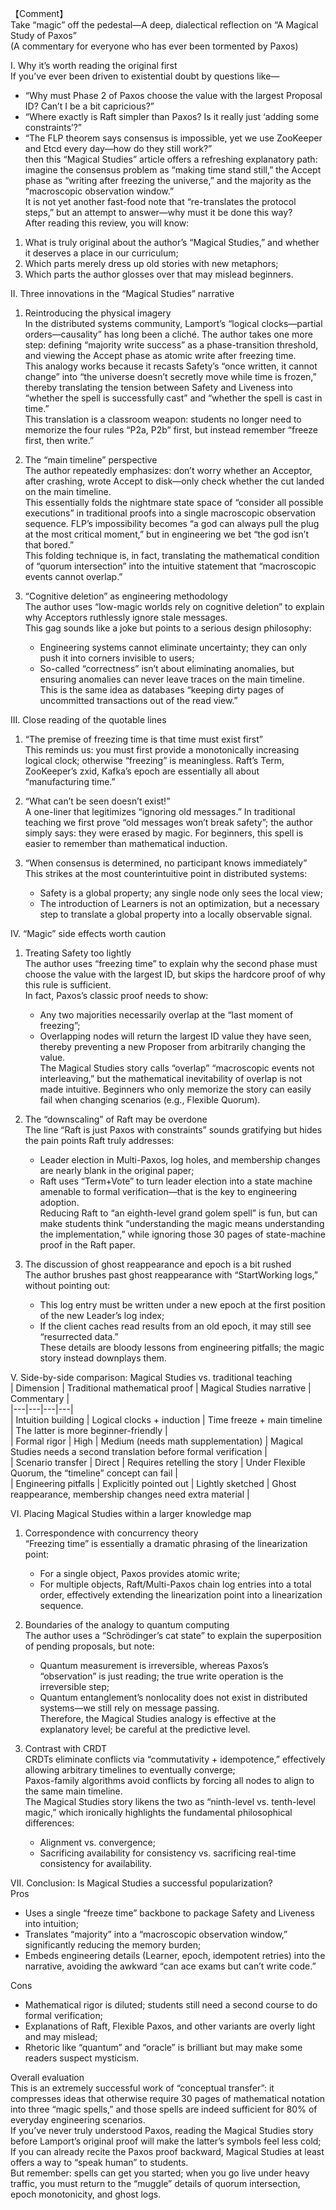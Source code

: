 【Comment】  
Take “magic” off the pedestal—A deep, dialectical reflection on “A Magical Study of Paxos”  
(A commentary for everyone who has ever been tormented by Paxos)

I. Why it’s worth reading the original first  
If you’ve ever been driven to existential doubt by questions like—  
- “Why must Phase 2 of Paxos choose the value with the largest Proposal ID? Can’t I be a bit capricious?”  
- “Where exactly is Raft simpler than Paxos? Is it really just ‘adding some constraints’?”  
- “The FLP theorem says consensus is impossible, yet we use ZooKeeper and Etcd every day—how do they still work?”  
then this “Magical Studies” article offers a refreshing explanatory path: imagine the consensus problem as “making time stand still,” the Accept phase as “writing after freezing the universe,” and the majority as the “macroscopic observation window.”  
It is not yet another fast-food note that “re-translates the protocol steps,” but an attempt to answer—why must it be done this way?  
After reading this review, you will know:  
1. What is truly original about the author’s “Magical Studies,” and whether it deserves a place in our curriculum;  
2. Which parts merely dress up old stories with new metaphors;  
3. Which parts the author glosses over that may mislead beginners.

II. Three innovations in the “Magical Studies” narrative  
1. Reintroducing the physical imagery  
   In the distributed systems community, Lamport’s “logical clocks—partial orders—causality” has long been a cliché. The author takes one more step: defining “majority write success” as a phase-transition threshold, and viewing the Accept phase as atomic write after freezing time.  
   This analogy works because it recasts Safety’s “once written, it cannot change” into “the universe doesn’t secretly move while time is frozen,” thereby translating the tension between Safety and Liveness into “whether the spell is successfully cast” and “whether the spell is cast in time.”  
   This translation is a classroom weapon: students no longer need to memorize the four rules “P2a, P2b” first, but instead remember “freeze first, then write.”

2. The “main timeline” perspective  
   The author repeatedly emphasizes: don’t worry whether an Acceptor, after crashing, wrote Accept to disk—only check whether the cut landed on the main timeline.  
   This essentially folds the nightmare state space of “consider all possible executions” in traditional proofs into a single macroscopic observation sequence. FLP’s impossibility becomes “a god can always pull the plug at the most critical moment,” but in engineering we bet “the god isn’t that bored.”  
   This folding technique is, in fact, translating the mathematical condition of “quorum intersection” into the intuitive statement that “macroscopic events cannot overlap.”

3. “Cognitive deletion” as engineering methodology  
   The author uses “low-magic worlds rely on cognitive deletion” to explain why Acceptors ruthlessly ignore stale messages.  
   This gag sounds like a joke but points to a serious design philosophy:  
   - Engineering systems cannot eliminate uncertainty; they can only push it into corners invisible to users;  
   - So-called “correctness” isn’t about eliminating anomalies, but ensuring anomalies can never leave traces on the main timeline.  
   This is the same idea as databases “keeping dirty pages of uncommitted transactions out of the read view.”

III. Close reading of the quotable lines  
1. “The premise of freezing time is that time must exist first”  
   This reminds us: you must first provide a monotonically increasing logical clock; otherwise “freezing” is meaningless. Raft’s Term, ZooKeeper’s zxid, Kafka’s epoch are essentially all about “manufacturing time.”

2. “What can’t be seen doesn’t exist!”  
   A one-liner that legitimizes “ignoring old messages.” In traditional teaching we first prove “old messages won’t break safety”; the author simply says: they were erased by magic. For beginners, this spell is easier to remember than mathematical induction.

3. “When consensus is determined, no participant knows immediately”  
   This strikes at the most counterintuitive point in distributed systems:  
   - Safety is a global property; any single node only sees the local view;  
   - The introduction of Learners is not an optimization, but a necessary step to translate a global property into a locally observable signal.

IV. “Magic” side effects worth caution  
1. Treating Safety too lightly  
   The author uses “freezing time” to explain why the second phase must choose the value with the largest ID, but skips the hardcore proof of why this rule is sufficient.  
   In fact, Paxos’s classic proof needs to show:  
   - Any two majorities necessarily overlap at the “last moment of freezing”;  
   - Overlapping nodes will return the largest ID value they have seen, thereby preventing a new Proposer from arbitrarily changing the value.  
   The Magical Studies story calls “overlap” “macroscopic events not interleaving,” but the mathematical inevitability of overlap is not made intuitive. Beginners who only memorize the story can easily fail when changing scenarios (e.g., Flexible Quorum).

2. The “downscaling” of Raft may be overdone  
   The line “Raft is just Paxos with constraints” sounds gratifying but hides the pain points Raft truly addresses:  
   - Leader election in Multi-Paxos, log holes, and membership changes are nearly blank in the original paper;  
   - Raft uses “Term+Vote” to turn leader election into a state machine amenable to formal verification—that is the key to engineering adoption.  
   Reducing Raft to “an eighth-level grand golem spell” is fun, but can make students think “understanding the magic means understanding the implementation,” while ignoring those 30 pages of state-machine proof in the Raft paper.

3. The discussion of ghost reappearance and epoch is a bit rushed  
   The author brushes past ghost reappearance with “StartWorking logs,” without pointing out:  
   - This log entry must be written under a new epoch at the first position of the new Leader’s log index;  
   - If the client caches read results from an old epoch, it may still see “resurrected data.”  
   These details are bloody lessons from engineering pitfalls; the magic story instead downplays them.

V. Side-by-side comparison: Magical Studies vs. traditional teaching  
| Dimension | Traditional mathematical proof | Magical Studies narrative | Commentary |  
|---|---|---|---|  
| Intuition building | Logical clocks + induction | Time freeze + main timeline | The latter is more beginner-friendly |  
| Formal rigor | High | Medium (needs math supplementation) | Magical Studies needs a second translation before formal verification |  
| Scenario transfer | Direct | Requires retelling the story | Under Flexible Quorum, the “timeline” concept can fail |  
| Engineering pitfalls | Explicitly pointed out | Lightly sketched | Ghost reappearance, membership changes need extra material |

VI. Placing Magical Studies within a larger knowledge map  
1. Correspondence with concurrency theory  
   “Freezing time” is essentially a dramatic phrasing of the linearization point:  
   - For a single object, Paxos provides atomic write;  
   - For multiple objects, Raft/Multi-Paxos chain log entries into a total order, effectively extending the linearization point into a linearization sequence.

2. Boundaries of the analogy to quantum computing  
   The author uses a “Schrödinger’s cat state” to explain the superposition of pending proposals, but note:  
   - Quantum measurement is irreversible, whereas Paxos’s “observation” is just reading; the true write operation is the irreversible step;  
   - Quantum entanglement’s nonlocality does not exist in distributed systems—we still rely on message passing.  
   Therefore, the Magical Studies analogy is effective at the explanatory level; be careful at the predictive level.

3. Contrast with CRDT  
   CRDTs eliminate conflicts via “commutativity + idempotence,” effectively allowing arbitrary timelines to eventually converge;  
   Paxos-family algorithms avoid conflicts by forcing all nodes to align to the same main timeline.  
   The Magical Studies story likens the two as “ninth-level vs. tenth-level magic,” which ironically highlights the fundamental philosophical differences:  
   - Alignment vs. convergence;  
   - Sacrificing availability for consistency vs. sacrificing real-time consistency for availability.

VII. Conclusion: Is Magical Studies a successful popularization?  
Pros  
- Uses a single “freeze time” backbone to package Safety and Liveness into intuition;  
- Translates “majority” into a “macroscopic observation window,” significantly reducing the memory burden;  
- Embeds engineering details (Learner, epoch, idempotent retries) into the narrative, avoiding the awkward “can ace exams but can’t write code.”

Cons  
- Mathematical rigor is diluted; students still need a second course to do formal verification;  
- Explanations of Raft, Flexible Paxos, and other variants are overly light and may mislead;  
- Rhetoric like “quantum” and “oracle” is brilliant but may make some readers suspect mysticism.

Overall evaluation  
This is an extremely successful work of “conceptual transfer”: it compresses ideas that otherwise require 30 pages of mathematical notation into three “magic spells,” and those spells are indeed sufficient for 80% of everyday engineering scenarios.  
If you’ve never truly understood Paxos, reading the Magical Studies story before Lamport’s original proof will make the latter’s symbols feel less cold;  
If you can already recite the Paxos proof backward, Magical Studies at least offers a way to “speak human” to students.  
But remember: spells can get you started; when you go live under heavy traffic, you must return to the “muggle” details of quorum intersection, epoch monotonicity, and ghost logs.
<!-- SOURCE_MD5:bc6aa263bb5c2b8a89128d151c45b652-->
